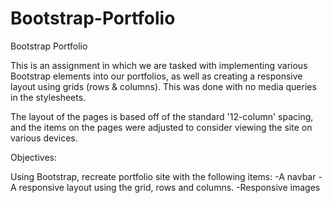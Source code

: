 # Bootstrap-Portfolio
Bootstrap Portfolio

This is an assignment in which we are tasked with implementing various Bootstrap elements into our portfolios, as well as creating a responsive layout using grids (rows & columns). This was done with no media queries in the stylesheets.

The layout of the pages is based off of the standard '12-column' spacing, and the items on the pages were adjusted to consider viewing the site on various devices.





Objectives:

Using Bootstrap, recreate portfolio site with the following items:
 -A navbar
 -A responsive layout using the grid, rows and columns.
 -Responsive images